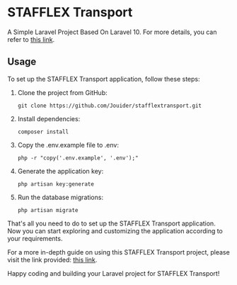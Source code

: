 
<h1>STAFFLEX Transport</h1>
<p>A Simple Laravel Project Based On Laravel 10. For more details, you can refer to <a href="http://laravelacademy.org/post/5075.html">this link</a>.</p>

<h2>Usage</h2>
<p>To set up the STAFFLEX Transport application, follow these steps:</p>

<ol>
  <li>Clone the project from GitHub:</li>
  <pre><code>git clone https://github.com/Jouider/stafflextransport.git</code></pre>

  <li>Install dependencies:</li>
  <pre><code>composer install</code></pre>

  <li>Copy the .env.example file to .env:</li>
  <pre><code>php -r "copy('.env.example', '.env');"</code></pre>

  <li>Generate the application key:</li>
  <pre><code>php artisan key:generate</code></pre>

  <li>Run the database migrations:</li>
  <pre><code>php artisan migrate</code></pre>
</ol>

<p>That's all you need to do to set up the STAFFLEX Transport application. Now you can start exploring and customizing the application according to your requirements.</p>

<p> For a more in-depth guide on using this STAFFLEX Transport project, please visit the link provided: <a href="http://laravelacademy.org/post/5075.html">this link</a>.</p>

<p>Happy coding and building your Laravel project for STAFFLEX Transport!</p>
